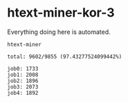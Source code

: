 # htext-miner-kor-3

Everything doing here is automated.

```
htext-miner

total: 9602/9855 (97.43277524099442%)

job0: 1733
job1: 2008
job2: 1896
job3: 2073
job4: 1892
```